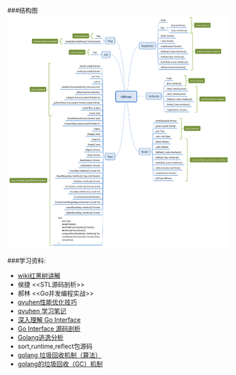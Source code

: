 ###结构图
![结构图](rbtree.png)

###学习资料:
- [wiki红黑树讲解]( https://zh.wikipedia.org/wiki/%E7%BA%A2%E9%BB%91%E6%A0%91)
- 侯捷 <<STL源码剖析>>
- 郝林 <<Go并发编程实战>>
- [qyuhen性能优化技巧](https://www.jianshu.com/u/44d32fdece77)
- [qyuhen 学习笔记](https://github.com/qyuhen/book)
- [深入理解 Go Interface](http://legendtkl.com/2017/06/12/understanding-golang-interface/)
- [Go Interface 源码剖析](http://legendtkl.com/2017/07/01/golang-interface-implement/)
- [Golang逃逸分析](https://gocn.io/article/355)
- sort,runtime,reflect包源码
- [golang 垃圾回收机制（算法）](https://lengzzz.com/note/gc-in-golang)
- [golang的垃圾回收（GC）机制]( http://blog.csdn.net/liangzhiyang/article/details/52670021)